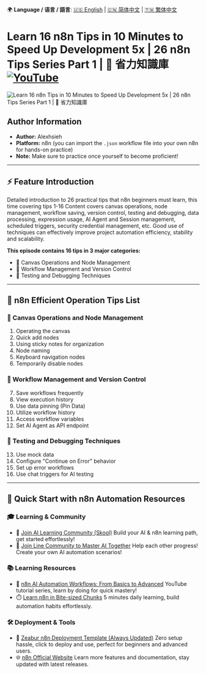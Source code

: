 🌍 **Language / 语言 / 語言**: [🇺🇸 English](./readme-en.md) | [🇨🇳 简体中文](./readme-cn.md) | [🇹🇼 繁体中文](./readme.md)

# Learn 16 n8n Tips in 10 Minutes to Speed Up Development 5x | 26 n8n Tips Series Part 1 | 🧠 省力知識庫[![YouTube](https://img.shields.io/badge/Watch%20on-YouTube-red?logo=youtube)](https://youtu.be/mPSkokKL6pY)

![Learn 16 n8n Tips in 10 Minutes to Speed Up Development 5x | 26 n8n Tips Series Part 1 | 🧠 省力知識庫](https://github.com/qwedsazxc78/ai-automation-n8n/blob/main/n8n/23-n8n-26-tips-1-16/cover.png?raw=true)

## Author Information

* **Author:** Alexhsieh
* **Platform:** n8n (you can import the `.json` workflow file into your own n8n for hands-on practice)
* **Note:** Make sure to practice once yourself to become proficient!

---

## ⚡️ Feature Introduction

Detailed introduction to 26 practical tips that n8n beginners must learn, this time covering tips 1-16
Content covers canvas operations, node management, workflow saving, version control, testing and debugging, data processing,
expression usage, AI Agent and Session management, scheduled triggers, security credential management, etc.
Good use of techniques can effectively improve project automation efficiency, stability and scalability.

**This episode contains 16 tips in 3 major categories:**

* 🧭 Canvas Operations and Node Management
* 💾 Workflow Management and Version Control
* 🧪 Testing and Debugging Techniques

---

## 🚀 n8n Efficient Operation Tips List

### 🧭 Canvas Operations and Node Management

01. Operating the canvas
02. Quick add nodes
03. Using sticky notes for organization
04. Node naming
05. Keyboard navigation nodes
06. Temporarily disable nodes

### 💾 Workflow Management and Version Control

07. Save workflows frequently
08. View execution history
09. Use data pinning (Pin Data)
10. Utilize workflow history
11. Access workflow variables
12. Set AI Agent as API endpoint

### 🧪 Testing and Debugging Techniques

13. Use mock data
14. Configure "Continue on Error" behavior
15. Set up error workflows
16. Use chat triggers for AI testing

---

## 🚀 Quick Start with n8n Automation Resources

### 🎓 Learning & Community

* 🔗 [Join AI Learning Community (Skool)](https://www.skool.com/ai-brain-alex/about?ref=5dde9b20e8e7432aa9a01df6e89685f4)
  Build your AI & n8n learning path, get started effortlessly!
* 🔗 [Join Line Community to Master AI Together](https://line.me/ti/g2/ZypIgLSzVPweRBgBqKvaRU10WEmnotuZOr7Lpg)
  Help each other progress! Create your own AI automation scenarios!

### 📚 Learning Resources

* 🎥 [n8n AI Automation Workflows: From Basics to Advanced](https://youtube.com/playlist?list=PLUf88uk7T54I83MBdbuXgUuA8rVklF4FA&si=wHsQw8YJu-erSdLd)
  YouTube tutorial series, learn by doing for quick mastery!
* ⏱️ [Learn n8n in Bite-sized Chunks](https://youtube.com/playlist?list=PLUf88uk7T54Iv6LV2NFgdTghaX2cPhtgH&si=G3gj2qn179ZFUqAZ)
  5 minutes daily learning, build automation habits effortlessly.

### 🛠️ Deployment & Tools

* 🧩 [Zeabur n8n Deployment Template (Always Updated)](https://zeabur.com/zh-TW/templates/0TUVZ7?referralDesktop=qwedsazxc78)
  Zero setup hassle, click to deploy and use, perfect for beginners and advanced users.
* 🌐 [n8n Official Website](https://n8n.io/)
  Learn more features and documentation, stay updated with latest releases.
